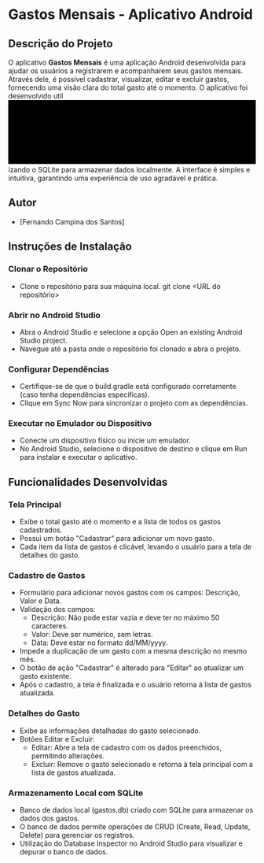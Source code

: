 # Gastos Mensais - Aplicativo Android

## Descrição do Projeto

O aplicativo **Gastos Mensais** é uma aplicação Android desenvolvida para ajudar os usuários a registrarem e acompanharem seus gastos mensais. Através dele, é possível cadastrar, visualizar, editar e excluir gastos, fornecendo uma visão clara do total gasto até o momento. O aplicativo foi desenvolvido util![img_2.png](app/img_2.png)izando o SQLite para armazenar dados localmente. A interface é simples e intuitiva, garantindo uma experiência de uso agradável e prática.

## Autor

- [Fernando Campina dos Santos]

## Instruções de Instalação

### Clonar o Repositório
* Clone o repositório para sua máquina local.
  git clone <URL do repositório>

### Abrir no Android Studio
* Abra o Android Studio e selecione a opção Open an existing Android Studio project.
* Navegue até a pasta onde o repositório foi clonado e abra o projeto.

### Configurar Dependências
* Certifique-se de que o build.gradle está configurado corretamente (caso tenha dependências específicas).
* Clique em Sync Now para sincronizar o projeto com as dependências.

### Executar no Emulador ou Dispositivo
* Conecte um dispositivo físico ou inicie um emulador.
* No Android Studio, selecione o dispositivo de destino e clique em Run para instalar e executar o aplicativo.

## Funcionalidades Desenvolvidas

### Tela Principal
  * Exibe o total gasto até o momento e a lista de todos os gastos cadastrados.
  * Possui um botão "Cadastrar" para adicionar um novo gasto.
  * Cada item da lista de gastos é clicável, levando o usuário para a tela de detalhes do gasto.

### Cadastro de Gastos
  *	Formulário para adicionar novos gastos com os campos: Descrição, Valor e Data.
  *	Validação dos campos:
    *	Descrição: Não pode estar vazia e deve ter no máximo 50 caracteres.
    *	Valor: Deve ser numérico, sem letras.
    *	Data: Deve estar no formato dd/MM/yyyy.
  *	Impede a duplicação de um gasto com a mesma descrição no mesmo mês.
  *	O botão de ação "Cadastrar" é alterado para "Editar" ao atualizar um gasto existente.
  *	Após o cadastro, a tela é finalizada e o usuário retorna à lista de gastos atualizada.

### Detalhes do Gasto
  * Exibe as informações detalhadas do gasto selecionado.
  * Botões Editar e Excluir:
    * Editar: Abre a tela de cadastro com os dados preenchidos, permitindo alterações.
    * Excluir: Remove o gasto selecionado e retorna à tela principal com a lista de gastos atualizada.

### Armazenamento Local com SQLite
  * Banco de dados local (gastos.db) criado com SQLite para armazenar os dados dos gastos.
  * O banco de dados permite operações de CRUD (Create, Read, Update, Delete) para gerenciar os registros.
  * Utilização do Database Inspector no Android Studio para visualizar e depurar o banco de dados.
